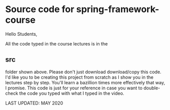 # Source code for spring-framework-course

Hello Students,

All the code typed in the course lectures is in the <h2>src</h2> folder shown above. Please don't just download download/copy this code. I'd like you to be creating this project from scratch as I show you in the lectures step by step. You'll learn a bazillion times more effectively that way, I promise. This code is just for your reference in case you want to double-check the code you typed with what I typed in the video. 


LAST UPDATED: MAY 2020
